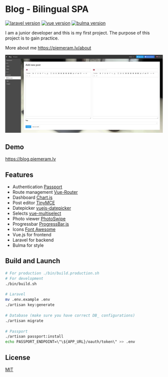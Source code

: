 # Blog - Bilingual SPA
[![laravel version](https://img.shields.io/badge/Laravel-5.7-orange.svg)](https://laravel.com/docs/5.7)
[![vue version](https://img.shields.io/badge/Vue.js-2.5-green.svg)](https://vuejs.org)
[![bulma version](https://img.shields.io/badge/Bulma-0.7-brightgreen.svg)](https://bulma.io)

I am a junior developer and this is my first project.
The purpose of this project is to gain practice.

More about me https://piemeram.lv/about

![blog.piemeram.lv](https://raw.githubusercontent.com/narkoze/blog/master/README.png)

## Demo

https://blog.piemeram.lv

## Features

- Authentication [Passport](https://laravel.com/docs/passport)
- Route management [Vue-Router](https://router.vuejs.org)
- Dashboard [Chart.js](https://www.chartjs.org)
- Post editor [TinyMCE](https://www.tiny.cloud)
- Datepicker [vuejs-datepicker](https://github.com/charliekassel/vuejs-datepicker)
- Selects [vue-multiselect](https://github.com/shentao/vue-multiselect)
- Photo viewer [PhotoSwipe](http://photoswipe.com)
- Progressbar [ProgressBar.js](https://kimmobrunfeldt.github.io/progressbar.js/)
- Icons [Font Awesome](https://fontawesome.com)
- Vue.js for frontend
- Laravel for backend
- Bulma for style

## Build and Launch

``` bash
# For production ./bin/build.production.sh
# For development
./bin/build.sh

# Laravel
mv .env.example .env
./artisan key:generate

# Database (make sure you have correct DB_ configurations)
./artisan migrate

# Passport
./artisan passport:install
echo PASSPORT_ENDPOINT=\"\${APP_URL}/oauth/token\" >> .env
```

## License
[MIT](http://opensource.org/licenses/MIT)
